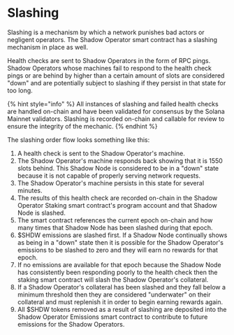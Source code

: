 # Slashing

Slashing is a mechanism by which a network punishes bad actors or negligent operators. The Shadow Operator smart contract has a slashing mechanism in place as well.

Health checks are sent to Shadow Operators in the form of RPC pings. Shadow Operators whose machines fail to respond to the health check pings or are behind by higher than a certain amount of slots are considered "down" and are potentially subject to slashing if they persist in that state for too long.

{% hint style="info" %}
All instances of slashing and failed health checks are handled on-chain and have been validated for consensus by the Solana Mainnet validators. Slashing is recorded on-chain and callable for review to ensure the integrity of the mechanic.
{% endhint %}

The slashing order flow looks something like this:

1. A health check is sent to the Shadow Operator's machine.
2. The Shadow Operator's machine responds back showing that it is 1550 slots behind. This Shadow Node is considered to be in a "down" state because it is not capable of properly serving network requests.
3. The Shadow Operator's machine persists in this state for several minutes.
4. The results of this health check are recorded on-chain in the Shadow Operator Staking smart contract's program account and that Shadow Node is slashed.
5. The smart contract references the current epoch on-chain and how many times that Shadow Node has been slashed during that epoch.
6. $SHDW emissions are slashed first. If a Shadow Node continually shows as being in a "down" state then it is possible for the Shadow Operator's emissions to be slashed to zero and they will earn no rewards for that epoch.
7. If no emissions are available for that epoch because the Shadow Node has consistently been responding poorly to the health check then the staking smart contract will slash the Shadow Operator's collateral.
8. If a Shadow Operator's collateral has been slashed and they fall below a minimum threshold then they are considered "underwater" on their collateral and must replenish it in order to begin earning rewards again.
9. All $SHDW tokens removed as a result of slashing are deposited into the Shadow Operator Emissions smart contract to contribute to future emissions for the Shadow Operators.
